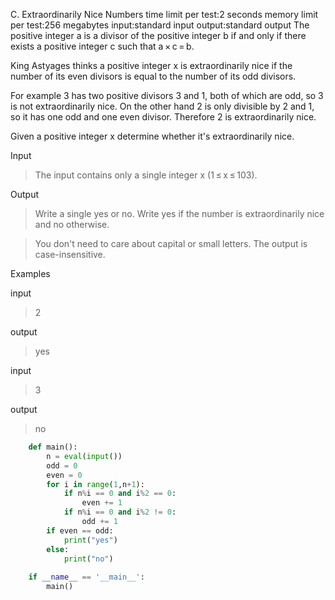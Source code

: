 C. Extraordinarily Nice Numbers
time limit per test:2 seconds
memory limit per test:256 megabytes
input:standard input
output:standard output
The positive integer a is a divisor of the positive integer b if and only if there exists a positive integer c such that a × c = b.

King Astyages thinks a positive integer x is extraordinarily nice if the number of its even divisors is equal to the number of its odd divisors.

For example 3 has two positive divisors 3 and 1, both of which are odd, so 3 is not extraordinarily nice. On the other hand 2 is only divisible by 2 and 1, so it has one odd and one even divisor. Therefore 2 is extraordinarily nice.

Given a positive integer x determine whether it's extraordinarily nice.

Input

> The input contains only a single integer x (1 ≤ x ≤ 103).

Output

> Write a single yes or no. Write yes if the number is extraordinarily nice and no otherwise.

> You don't need to care about capital or small letters. The output is case-insensitive.

Examples

input

> 2

output

> yes

input

> 3

output

> no

```python
    def main():
        n = eval(input())
        odd = 0
        even = 0
        for i in range(1,n+1):
            if n%i == 0 and i%2 == 0:
                even += 1
            if n%i == 0 and i%2 != 0:
                odd += 1
        if even == odd:
            print("yes")
        else:
            print("no")
    
    if __name__ == '__main__':
        main()
```
